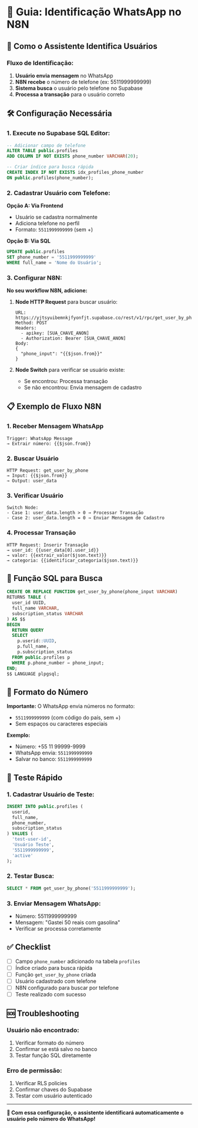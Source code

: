 # 📱 Guia: Identificação WhatsApp no N8N

## 🎯 Como o Assistente Identifica Usuários

### **Fluxo de Identificação:**

1. **Usuário envia mensagem** no WhatsApp
2. **N8N recebe** o número de telefone (ex: 5511999999999)
3. **Sistema busca** o usuário pelo telefone no Supabase
4. **Processa a transação** para o usuário correto

## 🛠️ Configuração Necessária

### **1. Execute no Supabase SQL Editor:**

```sql
-- Adicionar campo de telefone
ALTER TABLE public.profiles 
ADD COLUMN IF NOT EXISTS phone_number VARCHAR(20);

-- Criar índice para busca rápida
CREATE INDEX IF NOT EXISTS idx_profiles_phone_number 
ON public.profiles(phone_number);
```

### **2. Cadastrar Usuário com Telefone:**

**Opção A: Via Frontend**
- Usuário se cadastra normalmente
- Adiciona telefone no perfil
- Formato: `5511999999999` (sem +)

**Opção B: Via SQL**
```sql
UPDATE public.profiles 
SET phone_number = '5511999999999' 
WHERE full_name = 'Nome do Usuário';
```

### **3. Configurar N8N:**

**No seu workflow N8N, adicione:**

1. **Node HTTP Request** para buscar usuário:
   ```
   URL: https://yjtsyuibemnkjfyonfjt.supabase.co/rest/v1/rpc/get_user_by_phone
   Method: POST
   Headers: 
     - apikey: [SUA_CHAVE_ANON]
     - Authorization: Bearer [SUA_CHAVE_ANON]
   Body:
   {
     "phone_input": "{{$json.from}}"
   }
   ```

2. **Node Switch** para verificar se usuário existe:
   - Se encontrou: Processa transação
   - Se não encontrou: Envia mensagem de cadastro

## 📋 Exemplo de Fluxo N8N

### **1. Receber Mensagem WhatsApp**
```
Trigger: WhatsApp Message
→ Extrair número: {{$json.from}}
```

### **2. Buscar Usuário**
```
HTTP Request: get_user_by_phone
→ Input: {{$json.from}}
→ Output: user_data
```

### **3. Verificar Usuário**
```
Switch Node:
- Case 1: user_data.length > 0 → Processar Transação
- Case 2: user_data.length = 0 → Enviar Mensagem de Cadastro
```

### **4. Processar Transação**
```
HTTP Request: Inserir Transação
→ user_id: {{user_data[0].user_id}}
→ valor: {{extrair_valor($json.text)}}
→ categoria: {{identificar_categoria($json.text)}}
```

## 🔧 Função SQL para Busca

```sql
CREATE OR REPLACE FUNCTION get_user_by_phone(phone_input VARCHAR)
RETURNS TABLE (
  user_id UUID,
  full_name VARCHAR,
  subscription_status VARCHAR
) AS $$
BEGIN
  RETURN QUERY
  SELECT 
    p.userid::UUID,
    p.full_name,
    p.subscription_status
  FROM public.profiles p
  WHERE p.phone_number = phone_input;
END;
$$ LANGUAGE plpgsql;
```

## 📱 Formato do Número

**Importante:** O WhatsApp envia números no formato:
- `5511999999999` (com código do país, sem +)
- Sem espaços ou caracteres especiais

**Exemplo:**
- Número: +55 11 99999-9999
- WhatsApp envia: `5511999999999`
- Salvar no banco: `5511999999999`

## 🚀 Teste Rápido

### **1. Cadastrar Usuário de Teste:**
```sql
INSERT INTO public.profiles (
  userid,
  full_name,
  phone_number,
  subscription_status
) VALUES (
  'test-user-id',
  'Usuário Teste',
  '5511999999999',
  'active'
);
```

### **2. Testar Busca:**
```sql
SELECT * FROM get_user_by_phone('5511999999999');
```

### **3. Enviar Mensagem WhatsApp:**
- Número: 5511999999999
- Mensagem: "Gastei 50 reais com gasolina"
- Verificar se processa corretamente

## ✅ Checklist

- [ ] Campo `phone_number` adicionado na tabela `profiles`
- [ ] Índice criado para busca rápida
- [ ] Função `get_user_by_phone` criada
- [ ] Usuário cadastrado com telefone
- [ ] N8N configurado para buscar por telefone
- [ ] Teste realizado com sucesso

## 🆘 Troubleshooting

### **Usuário não encontrado:**
1. Verificar formato do número
2. Confirmar se está salvo no banco
3. Testar função SQL diretamente

### **Erro de permissão:**
1. Verificar RLS policies
2. Confirmar chaves do Supabase
3. Testar com usuário autenticado

---

**🎯 Com essa configuração, o assistente identificará automaticamente o usuário pelo número do WhatsApp!**

